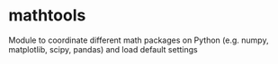 # mathtools
Module to coordinate different math packages on Python (e.g. numpy, matplotlib, scipy, pandas) and load default settings
